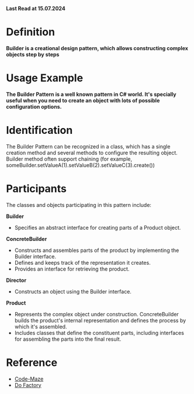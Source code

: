 ﻿**Last Read at 15.07.2024**

# Definition

<b>Builder is a creational design pattern, which allows constructing complex objects step by steps</b>

# Usage Example

<b>The Builder Pattern is a well known pattern in C# world. It's specially useful when you need to create an object with lots of possible configuration options.</b>

# Identification

<p>The Builder Pattern can be recognized in a class, which has a single creation method and several methods to configure the resulting object. Builder method often support chaining (for example, someBuilder.setValueA(1).setValueB(2).setValueC(3).create())</p>

# Participants

<p>The classes and objects participating in this pattern include:</p>

<b>Builder</b>

<ul>
	<li>Specifies an abstract interface for creating parts of a Product object.</li>
</ul>

<b>ConcreteBuilder</b>

<ul>
	<li>Constructs and assembles parts of the product by implementing the Builder interface.</li>
	<li>Defines and keeps track of the representation it creates.</li>
	<li>Provides an interface for retrieving the product.</li>
</ul>

<b>Director</b>

<ul>
	<li>Constructs an object using the Builder interface.</li>
</ul>

<b>Product</b>

<ul>
	<li>Represents the complex object under construction. ConcreteBuilder builds the product's internal representation and defines the process by which it's assembled.</li>
	<li>Includes classes that define the constituent parts, including interfaces for assembling the parts into the final result.</li>
</ul>

# Reference

<ul>
	<li><a href="https://code-maze.com/builder-design-pattern/">Code-Maze</a></li>
	<li><a href="https://www.dofactory.com/net/builder-design-pattern">Do Factory</a></li>
</ul>